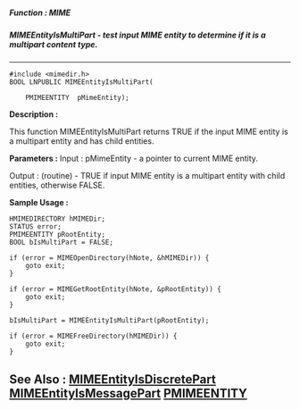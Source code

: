 ##### Function : MIME
##### MIMEEntityIsMultiPart - test input MIME entity to determine if it is a multipart content type.

---
```
#include <mimedir.h>
BOOL LNPUBLIC MIMEEntityIsMultiPart(

	PMIMEENTITY  pMimeEntity);
```
**Description :**

This function MIMEEntityIsMultiPart returns TRUE if the input MIME entity is a 
multipart entity and has child entities.


**Parameters :**
Input :
pMimeEntity  -  a pointer to current MIME entity.

Output :
(routine)  -  TRUE if input MIME entity is a multipart entity with child entities, otherwise FALSE.




**Sample Usage :**
```
HMIMEDIRECTORY hMIMEDir;
STATUS error;
PMIMEENTITY pRootEntity;
BOOL bIsMultiPart = FALSE;

if (error = MIMEOpenDirectory(hNote, &hMIMEDir)) {
	goto exit;
}

if (error = MIMEGetRootEntity(hNote, &pRootEntity)) {
	goto exit;
}

bIsMultiPart = MIMEEntityIsMultiPart(pRootEntity);

if (error = MIMEFreeDirectory(hMIMEDir)) {
	goto exit;
}

```
**See Also :**
[MIMEEntityIsDiscretePart](/reference/Func/MIMEEntityIsDiscretePart)
[MIMEEntityIsMessagePart](/reference/Func/MIMEEntityIsMessagePart)
[PMIMEENTITY](/reference/Data/PMIMEENTITY)
---
